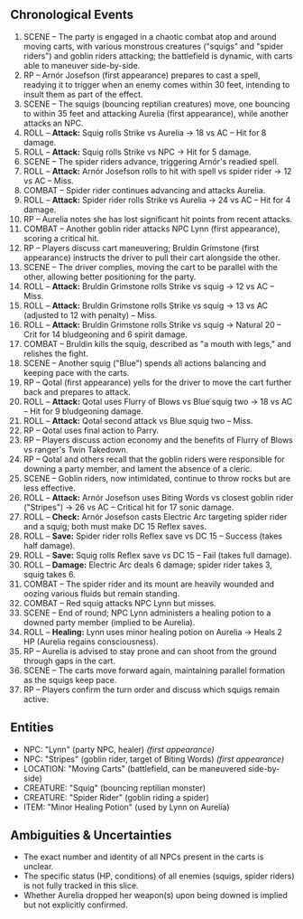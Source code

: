 ## Chronological Events

1. SCENE – The party is engaged in a chaotic combat atop and around moving carts, with various monstrous creatures ("squigs" and "spider riders") and goblin riders attacking; the battlefield is dynamic, with carts able to maneuver side-by-side.
2. RP – Arnór Josefson (first appearance) prepares to cast a spell, readying it to trigger when an enemy comes within 30 feet, intending to insult them as part of the effect.
3. SCENE – The squigs (bouncing reptilian creatures) move, one bouncing to within 35 feet and attacking Aurelia (first appearance), while another attacks an NPC.
4. ROLL – **Attack:** Squig rolls Strike vs Aurelia → 18 vs AC – Hit for 8 damage.
5. ROLL – **Attack:** Squig rolls Strike vs NPC → Hit for 5 damage.
6. SCENE – The spider riders advance, triggering Arnór's readied spell.
7. ROLL – **Attack:** Arnór Josefson rolls to hit with spell vs spider rider → 12 vs AC – Miss.
8. COMBAT – Spider rider continues advancing and attacks Aurelia.
9. ROLL – **Attack:** Spider rider rolls Strike vs Aurelia → 24 vs AC – Hit for 4 damage.
10. RP – Aurelia notes she has lost significant hit points from recent attacks.
11. COMBAT – Another goblin rider attacks NPC Lynn (first appearance), scoring a critical hit.
12. RP – Players discuss cart maneuvering; Bruldin Grimstone (first appearance) instructs the driver to pull their cart alongside the other.
13. SCENE – The driver complies, moving the cart to be parallel with the other, allowing better positioning for the party.
14. ROLL – **Attack:** Bruldin Grimstone rolls Strike vs squig → 12 vs AC – Miss.
15. ROLL – **Attack:** Bruldin Grimstone rolls Strike vs squig → 13 vs AC (adjusted to 12 with penalty) – Miss.
16. ROLL – **Attack:** Bruldin Grimstone rolls Strike vs squig → Natural 20 – Crit for 14 bludgeoning and 6 spirit damage.
17. COMBAT – Bruldin kills the squig, described as "a mouth with legs," and relishes the fight.
18. SCENE – Another squig ("Blue") spends all actions balancing and keeping pace with the carts.
19. RP – Qotal (first appearance) yells for the driver to move the cart further back and prepares to attack.
20. ROLL – **Attack:** Qotal uses Flurry of Blows vs Blue squig two → 18 vs AC – Hit for 9 bludgeoning damage.
21. ROLL – **Attack:** Qotal second attack vs Blue squig two – Miss.
22. RP – Qotal uses final action to Parry.
23. RP – Players discuss action economy and the benefits of Flurry of Blows vs ranger's Twin Takedown.
24. RP – Qotal and others recall that the goblin riders were responsible for downing a party member, and lament the absence of a cleric.
25. SCENE – Goblin riders, now intimidated, continue to throw rocks but are less effective.
26. ROLL – **Attack:** Arnór Josefson uses Biting Words vs closest goblin rider ("Stripes") → 26 vs AC – Critical hit for 17 sonic damage.
27. ROLL – **Check:** Arnór Josefson casts Electric Arc targeting spider rider and a squig; both must make DC 15 Reflex saves.
28. ROLL – **Save:** Spider rider rolls Reflex save vs DC 15 – Success (takes half damage).
29. ROLL – **Save:** Squig rolls Reflex save vs DC 15 – Fail (takes full damage).
30. ROLL – **Damage:** Electric Arc deals 6 damage; spider rider takes 3, squig takes 6.
31. COMBAT – The spider rider and its mount are heavily wounded and oozing various fluids but remain standing.
32. COMBAT – Red squig attacks NPC Lynn but misses.
33. SCENE – End of round; NPC Lynn administers a healing potion to a downed party member (implied to be Aurelia).
34. ROLL – **Healing:** Lynn uses minor healing potion on Aurelia → Heals 2 HP (Aurelia regains consciousness).
35. RP – Aurelia is advised to stay prone and can shoot from the ground through gaps in the cart.
36. SCENE – The carts move forward again, maintaining parallel formation as the squigs keep pace.
37. RP – Players confirm the turn order and discuss which squigs remain active.

## Entities

- NPC: "Lynn" (party NPC, healer) *(first appearance)*
- NPC: "Stripes" (goblin rider, target of Biting Words) *(first appearance)*
- LOCATION: "Moving Carts" (battlefield, can be maneuvered side-by-side)
- CREATURE: "Squig" (bouncing reptilian monster)
- CREATURE: "Spider Rider" (goblin riding a spider)
- ITEM: "Minor Healing Potion" (used by Lynn on Aurelia)

## Ambiguities & Uncertainties

- The exact number and identity of all NPCs present in the carts is unclear.
- The specific status (HP, conditions) of all enemies (squigs, spider riders) is not fully tracked in this slice.
- Whether Aurelia dropped her weapon(s) upon being downed is implied but not explicitly confirmed.